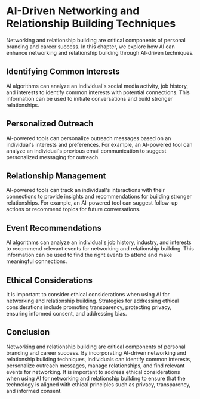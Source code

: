 AI-Driven Networking and Relationship Building Techniques
============================================================================================================================

Networking and relationship building are critical components of personal branding and career success. In this chapter, we explore how AI can enhance networking and relationship building through AI-driven techniques.

Identifying Common Interests
----------------------------

AI algorithms can analyze an individual's social media activity, job history, and interests to identify common interests with potential connections. This information can be used to initiate conversations and build stronger relationships.

Personalized Outreach
---------------------

AI-powered tools can personalize outreach messages based on an individual's interests and preferences. For example, an AI-powered tool can analyze an individual's previous email communication to suggest personalized messaging for outreach.

Relationship Management
-----------------------

AI-powered tools can track an individual's interactions with their connections to provide insights and recommendations for building stronger relationships. For example, an AI-powered tool can suggest follow-up actions or recommend topics for future conversations.

Event Recommendations
---------------------

AI algorithms can analyze an individual's job history, industry, and interests to recommend relevant events for networking and relationship building. This information can be used to find the right events to attend and make meaningful connections.

Ethical Considerations
----------------------

It is important to consider ethical considerations when using AI for networking and relationship building. Strategies for addressing ethical considerations include promoting transparency, protecting privacy, ensuring informed consent, and addressing bias.

Conclusion
----------

Networking and relationship building are critical components of personal branding and career success. By incorporating AI-driven networking and relationship building techniques, individuals can identify common interests, personalize outreach messages, manage relationships, and find relevant events for networking. It is important to address ethical considerations when using AI for networking and relationship building to ensure that the technology is aligned with ethical principles such as privacy, transparency, and informed consent.
